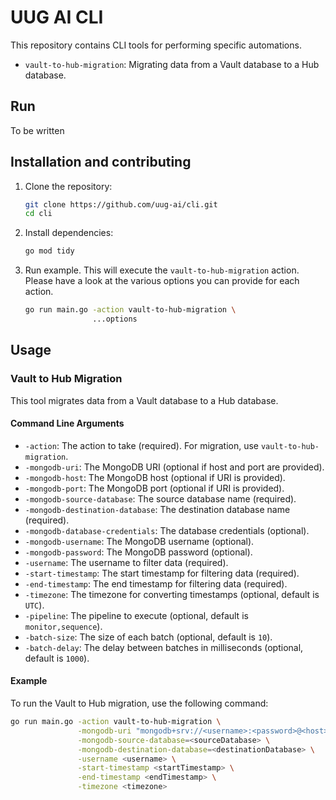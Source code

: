 # UUG AI CLI

This repository contains CLI tools for performing specific automations.

- `vault-to-hub-migration`: Migrating data from a Vault database to a Hub database.

## Run

To be written

## Installation and contributing

1. Clone the repository:

   ```sh
   git clone https://github.com/uug-ai/cli.git
   cd cli
   ```

2. Install dependencies:

   ```sh
   go mod tidy
   ```

3. Run example. This will execute the `vault-to-hub-migration` action. Please have a look at the various options you can provide for each action.

   ```sh
   go run main.go -action vault-to-hub-migration \
                  ...options
   ```

## Usage

### Vault to Hub Migration

This tool migrates data from a Vault database to a Hub database.

#### Command Line Arguments

- `-action`: The action to take (required). For migration, use `vault-to-hub-migration`.
- `-mongodb-uri`: The MongoDB URI (optional if host and port are provided).
- `-mongodb-host`: The MongoDB host (optional if URI is provided).
- `-mongodb-port`: The MongoDB port (optional if URI is provided).
- `-mongodb-source-database`: The source database name (required).
- `-mongodb-destination-database`: The destination database name (required).
- `-mongodb-database-credentials`: The database credentials (optional).
- `-mongodb-username`: The MongoDB username (optional).
- `-mongodb-password`: The MongoDB password (optional).
- `-username`: The username to filter data (required).
- `-start-timestamp`: The start timestamp for filtering data (required).
- `-end-timestamp`: The end timestamp for filtering data (required).
- `-timezone`: The timezone for converting timestamps (optional, default is `UTC`).
- `-pipeline`: The pipeline to execute (optional, default is `monitor,sequence`).
- `-batch-size`: The size of each batch (optional, default is `10`).
- `-batch-delay`: The delay between batches in milliseconds (optional, default is `1000`).

#### Example

To run the Vault to Hub migration, use the following command:

```sh
go run main.go -action vault-to-hub-migration \
               -mongodb-uri "mongodb+srv://<username>:<password>@<host>/<database>?retryWrites=true&w=majority&appName=<appName>" \
               -mongodb-source-database=<sourceDatabase> \
               -mongodb-destination-database=<destinationDatabase> \
               -username <username> \
               -start-timestamp <startTimestamp> \
               -end-timestamp <endTimestamp> \
               -timezone <timezone>
```
